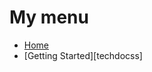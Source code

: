 # My menu
* [Home][home]
* [Getting Started][techdocss]

[home]: https://github.com/Black-Horizon-Studios/Emerald-AI/wiki
[techdocs]: https://github.com/Black-Horizon-Studios/Emerald-AI/wiki/Getting-Started